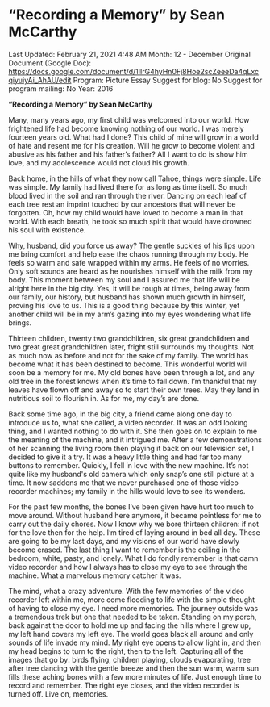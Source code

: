 # “Recording a Memory” by Sean McCarthy

Last Updated: February 21, 2021 4:48 AM
Month: 12 - December
Original Document (Google Doc): https://docs.google.com/document/d/1lIrG4hyHn0Fj8Hoe2scZeeeDa4qLxcqiyuiyAi_AhAU/edit
Program: Picture Essay
Suggest for blog: No
Suggest for program mailing: No
Year: 2016

**“Recording a Memory” by Sean McCarthy**

Many, many years ago, my first child was welcomed into our world. How frightened life had become knowing nothing of our world. I was merely fourteen years old. What had I done? This child of mine will grow in a world of hate and resent me for his creation. Will he grow to become violent and abusive as his father and his father’s father? All I want to do is show him love, and my adolescence would not cloud his growth.

Back home, in the hills of what they now call Tahoe, things were simple. Life was simple. My family had lived there for as long as time itself. So much blood lived in the soil and ran through the river. Dancing on each leaf of each tree rest an imprint touched by our ancestors that will never be forgotten. Oh, how my child would have loved to become a man in that world. With each breath, he took so much spirit that would have drowned his soul with existence.

Why, husband, did you force us away? The gentle suckles of his lips upon me bring comfort and help ease the chaos running through my body. He feels so warm and safe wrapped within my arms. He feels of no worries. Only soft sounds are heard as he nourishes himself with the milk from my body. This moment between my soul and I assured me that life will be alright here in the big city. Yes, it will be rough at times, being away from our family, our history, but husband has shown much growth in himself, proving his love to us. This is a good thing because by this winter, yet another child will be in my arm’s gazing into my eyes wondering what life brings.

Thirteen children, twenty two grandchildren, six great grandchildren and two great great grandchildren later, fright still surrounds my thoughts. Not as much now as before and not for the sake of my family. The world has become what it has been destined to become. This wonderful world will soon be a memory for me. My old bones have been through a lot, and any old tree in the forest knows when it’s time to fall down. I’m thankful that my leaves have flown off and away so to start their own trees. May they land in nutritious soil to flourish in. As for me, my day’s are done.

Back some time ago, in the big city, a friend came along one day to introduce us to, what she called, a video recorder. It was an odd looking thing, and I wanted nothing to do with it. She then goes on to explain to me the meaning of the machine, and it intrigued me. After a few demonstrations of her scanning the living room then playing it back on our television set, I decided to give it a try. It was a heavy little thing and had far too many buttons to remember. Quickly, I fell in love with the new machine. It’s not quite like my husband's old camera which only snap’s one still picture at a time. It now saddens me that we never purchased one of those video recorder machines; my family in the hills would love to see its wonders.

For the past few months, the bones I’ve been given have hurt too much to move around. Without husband here anymore, it became pointless for me to carry out the daily chores. Now I know why we bore thirteen children: if not for the love then for the help. I’m tired of laying around in bed all day. These are going to be my last days, and my visions of our world have slowly become erased. The last thing I want to remember is the ceiling in the bedroom, white, pasty, and lonely. What I do fondly remember is that damn video recorder and how I always has to close my eye to see through the machine. What a marvelous memory catcher it was.

The mind, what a crazy adventure. With the few memories of the video recorder left within me, more come flooding to life with the simple thought of having to close my eye. I need more memories. The journey outside was a tremendous trek but one that needed to be taken. Standing on my porch, back against the door to hold me up and facing the hills where I grew up, my left hand covers my left eye. The world goes black all around and only sounds of life invade my mind. My right eye opens to allow light in, and then my head begins to turn to the right, then to the left. Capturing all of the images that go by: birds flying, children playing, clouds evaporating, tree after tree dancing with the gentle breeze and then the sun warm, warm sun fills these aching bones with a few more minutes of life. Just enough time to record and remember. The right eye closes, and the video recorder is turned off. Live on, memories.